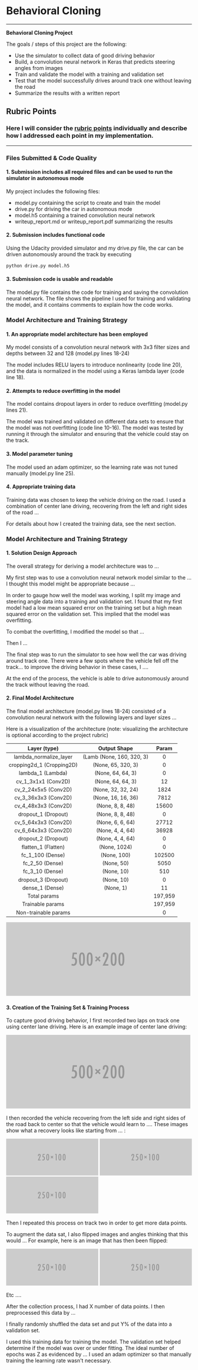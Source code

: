 # **Behavioral Cloning** 

---

**Behavioral Cloning Project**

The goals / steps of this project are the following:
* Use the simulator to collect data of good driving behavior
* Build, a convolution neural network in Keras that predicts steering angles from images
* Train and validate the model with a training and validation set
* Test that the model successfully drives around track one without leaving the road
* Summarize the results with a written report


[//]: # (Image References)

[image1]: ./examples/placeholder.png "Model Visualization"
[image2]: ./examples/placeholder.png "Grayscaling"
[image3]: ./examples/placeholder_small.png "Recovery Image"
[image4]: ./examples/placeholder_small.png "Recovery Image"
[image5]: ./examples/placeholder_small.png "Recovery Image"
[image6]: ./examples/placeholder_small.png "Normal Image"
[image7]: ./examples/placeholder_small.png "Flipped Image"

## Rubric Points
### Here I will consider the [rubric points](https://review.udacity.com/#!/rubrics/432/view) individually and describe how I addressed each point in my implementation.  

---
### Files Submitted & Code Quality

#### 1. Submission includes all required files and can be used to run the simulator in autonomous mode

My project includes the following files:
* model.py containing the script to create and train the model
* drive.py for driving the car in autonomous mode
* model.h5 containing a trained convolution neural network 
* writeup_report.md or writeup_report.pdf summarizing the results

#### 2. Submission includes functional code
Using the Udacity provided simulator and my drive.py file, the car can be driven autonomously around the track by executing 
```sh
python drive.py model.h5
```

#### 3. Submission code is usable and readable

The model.py file contains the code for training and saving the convolution neural network. The file shows the pipeline I used for training and validating the model, and it contains comments to explain how the code works.

### Model Architecture and Training Strategy

#### 1. An appropriate model architecture has been employed

My model consists of a convolution neural network with 3x3 filter sizes and depths between 32 and 128 (model.py lines 18-24) 

The model includes RELU layers to introduce nonlinearity (code line 20), and the data is normalized in the model using a Keras lambda layer (code line 18). 

#### 2. Attempts to reduce overfitting in the model

The model contains dropout layers in order to reduce overfitting (model.py lines 21). 

The model was trained and validated on different data sets to ensure that the model was not overfitting (code line 10-16). The model was tested by running it through the simulator and ensuring that the vehicle could stay on the track.

#### 3. Model parameter tuning

The model used an adam optimizer, so the learning rate was not tuned manually (model.py line 25).

#### 4. Appropriate training data

Training data was chosen to keep the vehicle driving on the road. I used a combination of center lane driving, recovering from the left and right sides of the road ... 

For details about how I created the training data, see the next section. 

### Model Architecture and Training Strategy

#### 1. Solution Design Approach

The overall strategy for deriving a model architecture was to ...

My first step was to use a convolution neural network model similar to the ... I thought this model might be appropriate because ...

In order to gauge how well the model was working, I split my image and steering angle data into a training and validation set. I found that my first model had a low mean squared error on the training set but a high mean squared error on the validation set. This implied that the model was overfitting. 

To combat the overfitting, I modified the model so that ...

Then I ... 

The final step was to run the simulator to see how well the car was driving around track one. There were a few spots where the vehicle fell off the track... to improve the driving behavior in these cases, I ....

At the end of the process, the vehicle is able to drive autonomously around the track without leaving the road.

#### 2. Final Model Architecture

The final model architecture (model.py lines 18-24) consisted of a convolution neural network with the following layers and layer sizes ...

Here is a visualization of the architecture (note: visualizing the architecture is optional according to the project rubric)


| Layer (type)         		|     Output Shape 	        |   Param       |
|:---------------------:|:----------------------:|:-----------------------:|                            
| lambda_normalize_layer    |  (Lamb (None, 160, 320, 3)      | 0        |
| cropping2d_1 (Cropping2D)  |  (None, 65, 320, 3)     |   0|
| lambda_1 (Lambda)         |   (None, 64, 64, 3)     |    0|
| cv_1_3x1x1 (Conv2D)       |   (None, 64, 64, 3)     |    12|
| cv_2_24x5x5 (Conv2D)      |   (None, 32, 32, 24)    |    1824|
| cv_3_36x3x3 (Conv2D)      |   (None, 16, 16, 36)    |    7812|
| cv_4_48x3x3 (Conv2D)      |   (None, 8, 8, 48)      |    15600|
| dropout_1 (Dropout)       |   (None, 8, 8, 48)      |    0|
| cv_5_64x3x3 (Conv2D)      |   (None, 6, 6, 64)       |   27712|
| cv_6_64x3x3 (Conv2D)      |   (None, 4, 4, 64)      |    36928|
| dropout_2 (Dropout)        |  (None, 4, 4, 64)      |    0|
| flatten_1 (Flatten)       |   (None, 1024)        |      0|
| fc_1_100 (Dense)          |   (None, 100)         |      102500|
| fc_2_50 (Dense)           |   (None, 50)         |       5050|
| fc_3_10 (Dense)           |   (None, 10)        |        510|
| dropout_3 (Dropout)       |   (None, 10)        |        0|
| dense_1 (Dense)           |   (None, 1)          |       11|
| Total params | |197,959     |        
| Trainable params | | 197,959| 
| Non-trainable params | | 0|

![alt text][image1]

#### 3. Creation of the Training Set & Training Process

To capture good driving behavior, I first recorded two laps on track one using center lane driving. Here is an example image of center lane driving:

![alt text][image2]

I then recorded the vehicle recovering from the left side and right sides of the road back to center so that the vehicle would learn to .... These images show what a recovery looks like starting from ... :

![alt text][image3]
![alt text][image4]
![alt text][image5]

Then I repeated this process on track two in order to get more data points.

To augment the data sat, I also flipped images and angles thinking that this would ... For example, here is an image that has then been flipped:

![alt text][image6]
![alt text][image7]

Etc ....

After the collection process, I had X number of data points. I then preprocessed this data by ...


I finally randomly shuffled the data set and put Y% of the data into a validation set. 

I used this training data for training the model. The validation set helped determine if the model was over or under fitting. The ideal number of epochs was Z as evidenced by ... I used an adam optimizer so that manually training the learning rate wasn't necessary.
